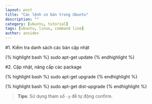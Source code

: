 ```yaml
---
layout: post
title: "Các lệnh cơ bản trong Ubuntu"
description: ""
category: [ubuntu, tutorial]
tags: [ubuntu, linux, command line]
author: ansidev
---
```


#1. Kiểm tra danh sách các bản cập nhật

{% highlight bash %}
  sudo apt-get update
{% endhighlight %}

#2. Cập nhật, nâng cấp các package

{% highlight bash %}
  sudo apt-get upgrade
{% endhighlight %}

{% highlight bash %}
sudo apt-get dist-upgrade
{% endhighlight %}

> **Tips**: Sử dụng tham số `-y` để tự động confirm.
